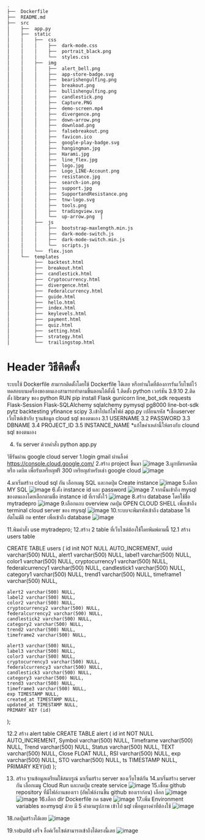 ``` bash
.
├──  Dockerfile
├──  README.md
├──  src
│    ├──  app.py
│    ├──  static
│    │    ├──  css   
│    │    │    ├──  dark-mode.css
│    │    │    ├──  portrait_black.png
│    │    │    └──  styles.css
│    │    ├──  img
│    │    │    ├──  alert_bell.png
│    │    │    ├──  app-store-badge.svg
│    │    │    ├──  bearishengulfing.png
│    │    │    ├──  breakout.png
│    │    │    ├──  bullishengulfing.png
│    │    │    ├──  candlestick.png
│    │    │    ├──  Capture.PNG
│    │    │    ├──  demo-screen.mp4
│    │    │    ├──  divergence.png
│    │    │    ├──  down-arrow.png
│    │    │    ├──  download.png
│    │    │    ├──  falsebreakout.png
│    │    │    ├──  favicon.ico
│    │    │    ├──  google-play-badge.svg
│    │    │    ├──  hangingman.jpg
│    │    │    ├──  Harami.jpg
│    │    │    ├──  line_flex.jpg
│    │    │    ├──  logo.jpg
│    │    │    ├──  Logo_LINE-Account.png
│    │    │    ├──  resistance.jpg
│    │    │    ├──  search-ion.png
│    │    │    ├──  support.jpg
│    │    │    ├──  SupportandResistance.png
│    │    │    ├──  tnw-logo.svg
│    │    │    ├──  tools.png
│    │    │    ├──  tradingview.svg
│    │    │    └──  up-arrow.png  │
│    │    ├──  js       
│    │    │    ├──  bootstrap-maxlength.min.js
│    │    │    ├──  dark-mode-switch.js
│    │    │    ├──  dark-mode-switch.min.js
│    │    │    └──  scripts.js
│    │    └──  flex.json      
│    └──  templates
│         ├──  backtest.html
│         ├──  breakout.html
│         ├──  candlestick.html
│         ├──  Cryptocurrency.html
│         ├──  divergence.html
│         ├──  Federalcurrency.html
│         ├──  guide.html
│         ├──  hello.html
│         ├──  index.html
│         ├──  keylevels.html
│         ├──  payment.html
│         ├──  quiz.html
│         ├──  setting.html
│         ├──  strategy.html
│         └──  trailingstop.html
```


# Header วิธีติดตั้ง
ระบบใช้ Dockerfile สามารถติดตั้งโดยใช้ Dockerfile ได้เลย หรือท่านใดที่ต้องการรันเว็บไซต์ไว้ทดสอบบนเครื่องของตนเองสามารถทำตามขึ้นตอนได้ตั้งนี้
1.ติดตั้ง python เวอร์ชัน 3.9.10
2.ติดตั้ง library ของ python 
RUN pip install Flask gunicorn line_bot_sdk requests Flask-Session Flask-SQLAlchemy sqlalchemy pymysql pg8000 line-bot-sdk pytz backtesting yfinance scipy
3.เข้าไปแก้ไขไฟล์ app.py เปลี่ยนรหัส *เชื่อมserver เว็บไซต์เข้ากับ ฐานข้อมูล cloud sql ของตนเอง
3.1 USERNAME 
3.2 PASSWORD
3.3 DBNAME
3.4 PROJECT_ID
3.5 INSTANCE_NAME
*แก้ไขค่าเหล่านี้ให้ตรงกับ clound sql ของตนเอง 

4. รัน server ด้วยคำสั่ง python app.py


วิธีรันผ่าน google cloud server
1.login gmail ผ่านลิ้งค์ https://console.cloud.google.com/
2.สร้าง project ขึ้นมา
![image](https://github.com/Teejirapat/mytradepro-master/assets/64017291/a6dbde7c-06a1-4650-bff6-8783d0c92977)
3.ผูกบัตรเครดิต หรือ เดบิต เพื่อรับเหรียญฟรี 300 เหรียญสำหรับเช่า google cloud
![image](https://github.com/Teejirapat/mytradepro-master/assets/64017291/0889c231-311b-42c8-9754-58a636ba6dd6)

4.มาเริ่มสร้าง cloud sql กัน เลือกเมนู SQL และกดปุ่ม Create instance
![image](https://github.com/Teejirapat/mytradepro-master/assets/64017291/60f8c5b2-169b-4e4d-a9ed-0b2428e98413)
5.เลือก MY SQL
![image](https://github.com/Teejirapat/mytradepro-master/assets/64017291/cf382fd9-d7cd-43ad-bd10-8183a5a703bf)
6.ตั้ง instance id และ password 
![image](https://github.com/Teejirapat/mytradepro-master/assets/64017291/433acfd5-3db8-44cc-bba2-d6dcb3a8c188)
7.จากนั้นเข้าถึง mysql ของตนเองโดยเลือกตามชื่อ instance id ที่เราตั้งไว้
![image](https://github.com/Teejirapat/mytradepro-master/assets/64017291/18352f91-2b70-4cf3-8298-eb153425d4c5)
8.สร้าง database โดยใช้ชื่อ mytradepro
![image](https://github.com/Teejirapat/mytradepro-master/assets/64017291/956b3d7a-5b28-4348-878b-db4c7682e24d)
9.เลือกแถบ overview กดปุ่ม OPEN CLOUD SHELL เพื่อเข้าถึง terminal cloud server ของ mysql
![image](https://github.com/Teejirapat/mytradepro-master/assets/64017291/26e4ef88-9f32-438b-a594-48a3d4b2d785)
10.ระบบจะพิมรหัสเข้าถึง database ให้ อัตโนมัติ กด enter เพื่อเข้าถึง database
![image](https://github.com/Teejirapat/mytradepro-master/assets/64017291/e8818e02-9197-41b3-aa47-c9b8ce2d7f3a)

11.พิมคำสั่ง  use mytradepro;
12.สร้าง 2 table ที่เว็บไซต์ต้องใช้โดยพิมพ์ตามนี้
12.1 สร้าง  users table

CREATE TABLE users 
(
    id init NOT NULL AUTO_INCREMENT,
    uuid varchar(500) NULL,
    alert1 varchar(500) NULL,
    label1 varchar(500) NULL,
    color1 varchar(500) NULL,
    cryptocurrency1 varchar(500) NULL,
    federalcurrency1 varchar(500) NULL,
    candlestick1 varchar(500) NULL,
    category1 varchar(500) NULL,
    trend1 varchar(500) NULL,
    timeframe1 varchar(500) NULL,

    alert2 varchar(500) NULL,
    label2 varchar(500) NULL,
    color2 varchar(500) NULL,
    cryptocurrency2 varchar(500) NULL,
    federalcurrency2 varchar(500) NULL,
    candlestick2 varchar(500) NULL,
    category2 varchar(500) NULL,
    trend2 varchar(500) NULL,
    timeframe2 varchar(500) NULL,

    alert3 varchar(500) NULL,
    label3 varchar(500) NULL,
    color3 varchar(500) NULL,
    cryptocurrency3 varchar(500) NULL,
    federalcurrency3 varchar(500) NULL,
    candlestick3 varchar(500) NULL,
    category3 varchar(500) NULL,
    trend3 varchar(500) NULL,
    timeframe3 varchar(500) NULL,
    exp TIMESTAMP NULL,
    created_at TIMESTAMP NULL,
    updated_at TIMESTAMP NULL,
    PRIMARY KEY (id)
);

12.2 สร้าง alert table
CREATE TABLE alert
(
    id int NOT NULL AUTO_INCREMENT,
    Symbol varchar(500) NULL,
    Timeframe varchar(500) NULL,
    Trend varchar(500) NULL,
    Status varchar(500) NULL,
    TEXT varchar(500) NULL,
    Close FLOAT NULL,
    RSI varchar(500) NULL,
    exp varchar(500) NULL,
    STO varchar(500) NULL,
    ts TIMESTAMP NULL,
    PRIMARY KEY(id)
);

13. สร้าง ฐานข้อมูลเตรียมใช้สมบรูณ์ มาเริ่มสร้าง server ของเว็บไซต์กัน
14.มาเริ่มสร้าง server กัน เลือกเมนู Cloud Run และกดปุ่ม create service
![image](https://github.com/Teejirapat/mytradepro-master/assets/64017291/6ea424ac-1bd1-44b5-a094-dcdc605674e3)
15.เชื่อม github repository ที่มีไฟล์งานของเรา (อัพไฟล์งานขึ้น github ของเราก่อน) เลือก
![image](https://github.com/Teejirapat/mytradepro-master/assets/64017291/36f712af-25ce-4ead-ad8c-d061161311f9)
![image](https://github.com/Teejirapat/mytradepro-master/assets/64017291/3e66a4a4-6b5a-4208-88cc-a31f050344c2)
16.เลือก dir Dockerfile กด save
![image](https://github.com/Teejirapat/mytradepro-master/assets/64017291/25db9f10-1f08-44eb-b978-a7d49f7181dd)
17.เพิ่ม Environment variables ของmysql ด้วย มี 5 ค่าตามรูปภาพ เข้าไป sql เพื่อดูบางค่าที่ต้องใช้
![image](https://github.com/Teejirapat/mytradepro-master/assets/64017291/a2b61b88-046f-4556-ae35-9f1573634749)

18.กดปุ่มสร้างได้เลย
![image](https://github.com/Teejirapat/mytradepro-master/assets/64017291/5d62a149-349c-4980-b476-0b46a50601a7)

19.รอbuild เสร็จ ลิ้งค์เว็บไซต์สามารถเข้าถึงได้ตรงนี้เลย
![image](https://github.com/Teejirapat/mytradepro-master/assets/64017291/fa48f546-2450-41b6-ae60-7c377c89ce0c)
